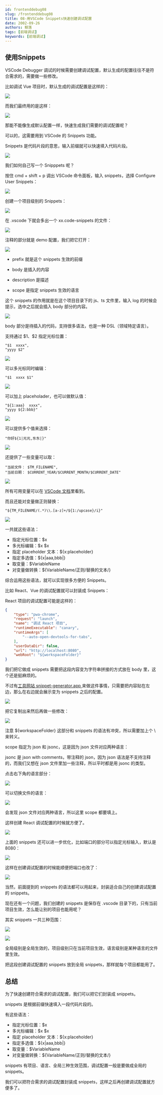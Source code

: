 ```yaml
---
id: frontenddebug08
slug: /frontenddebug08
title: 08-用VSCode Snippets快速创建调试配置
date: 2002-09-26
authors: 鲸落
tags: [前端调试]
keywords: [前端调试]
---
```


## 使用Snippets

VSCode Debugger 调试的时候需要创建调试配置，默认生成的配置往往不是符合需求的，需要做一些修改。

比如调试 Vue 项目时，默认生成的调试配置是这样的：

![](08-用VSCodeSnippets快速创建调试配置.assets/c5e1b0b22b3b4b939569f4c39d9b2e60tplv-k3u1fbpfcp-watermark.gif)

而我们最终用的是这样：

![](08-用VSCodeSnippets快速创建调试配置.assets/07b9c5fd102945378ca19a0052b56a4ftplv-k3u1fbpfcp-watermark.png)

那能不能像生成默认配置一样，快速生成我们需要的调试配置呢？

可以的，这需要用到 VSCode 的 Snippets 功能。

Snippets 是代码片段的意思，输入前缀就可以快速填入代码片段。

![](08-用VSCodeSnippets快速创建调试配置.assets/dc3cf1c32c774820b112f12f23c76c6ftplv-k3u1fbpfcp-watermark.gif)

我们如何自己写一个 Snipppets 呢？

按住 cmd + shift + p 调出 VSCode 命令面板，输入 snippets，选择 Configure User Snippets：

![](08-用VSCodeSnippets快速创建调试配置.assets/bcc32a28b53a4465ba9e3f6ca0bd2624tplv-k3u1fbpfcp-watermark.png)

创建一个项目级别的 Snippets：

![](08-用VSCodeSnippets快速创建调试配置.assets/c0f3581574b848408e24391b57bf24c6tplv-k3u1fbpfcp-watermark.gif)

在 .vscode 下就会多出一个 xx.code-snippets 的文件：

![](08-用VSCodeSnippets快速创建调试配置.assets/f843eef9b3064bfc85615a9ff9d43443tplv-k3u1fbpfcp-watermark.png)

注释的部分就是 demo 配置，我们把它打开：

![](08-用VSCodeSnippets快速创建调试配置.assets/042e7e7665d64053810499e8feb8dd3ctplv-k3u1fbpfcp-watermark.png)

- prefix 就是这个 snippets 生效的前缀

- body 是插入的内容

- description 是描述

- scope 是指定 snippets 生效的语言

这个 snippets 的作用就是在这个项目目录下的 js、ts 文件里，输入 log 的时候会提示，选中之后就会插入 body 部分的内容。

![](08-用VSCodeSnippets快速创建调试配置.assets/f7ec854f921a4953a56cd20991c83956tplv-k3u1fbpfcp-watermark.gif)

body 部分是待插入的代码，支持很多语法，也是一种 DSL（领域特定语言）。

支持通过 \$1、\$2 指定光标位置：

```
"$1  xxxx",
"yyyy $2"
```

![](08-用VSCodeSnippets快速创建调试配置.assets/73dee9d5da2c46859573c1f0b62aaf22tplv-k3u1fbpfcp-watermark.gif)

可以多光标同时编辑：

```
"$1  xxxx $1"
```

![](08-用VSCodeSnippets快速创建调试配置.assets/ed35db4d59004fa1ad3208986f766792tplv-k3u1fbpfcp-watermark.gif)

可以加上 placeholader，也可以做默认值：

```
"${1:aaa}  xxxx",
"yyyy ${2:bbb}"
```

![](08-用VSCodeSnippets快速创建调试配置.assets/11362e30db9344b296fada45e96420e6tplv-k3u1fbpfcp-watermark.gif)

可以提供多个值来选择：

```
"你好${1|光光,东东|}"
```

![](08-用VSCodeSnippets快速创建调试配置.assets/8f7d79702ab94eaa9ac2fced34890b34tplv-k3u1fbpfcp-watermark.gif)

还提供了一些变量可以取：

```
"当前文件： $TM_FILENAME",
"当前日期： $CURRENT_YEAR/$CURRENT_MONTH/$CURRENT_DATE"
```

![](08-用VSCodeSnippets快速创建调试配置.assets/9e6f26da95114b66a1eb96347ccf4ab6tplv-k3u1fbpfcp-watermark.gif)

所有可用变量可以在 [VSCode 文档](https://code.visualstudio.com/docs/editor/userdefinedsnippets#_variables)里看到。

而且还能对变量做正则替换：

```
"${TM_FILENAME/(.*)\\.[a-z]+/${1:/upcase}/i}"
```

![](08-用VSCodeSnippets快速创建调试配置.assets/a05e4333aeda48829cc791377217049btplv-k3u1fbpfcp-watermark.gif)

一共就这些语法：

- 指定光标位置：\$x 
- 多光标编辑：\$x \$x 
- 指定 placeholder 文本：\${x:placeholder} 
- 指定多选值：\${x|aaa,bbb|} 
- 取变量：$VariableName 
- 对变量做转换：${VariableName/正则/替换的文本/}

综合运用这些语法，就可以实现很多方便的 Snippets。

比如 React、Vue 的调试配置就可以封装成 Snippets：

React 项目的调试配置可能是这样的：

```json
{
    "type": "pwa-chrome",
    "request": "launch",
    "name": "调试 React 项目",
    "runtimeExecutable": "canary",
    "runtimeArgs": [
        "--auto-open-devtools-for-tabs",
    ],
    "userDataDir": false,
    "url": "http://localhost:8080",
    "webRoot": "${workspaceFolder}"
}
```

我们把它做成 snippets 需要把这段内容变为字符串拼接的方式放在 body 里，这个还是挺麻烦的。

不过有[工具网站 snippet-generator.app ](https://snippet-generator.app/)来做这件事情，只需要把内容贴在左边，那么在右边就会展示变为 snippets 之后的配置。

![](08-用VSCodeSnippets快速创建调试配置.assets/29519009346443d1a50842e3b413e1e8tplv-k3u1fbpfcp-watermark.png)

把它复制出来然后再做一些修改：

![](08-用VSCodeSnippets快速创建调试配置.assets/8e58931dabae40398074883fce9547a9tplv-k3u1fbpfcp-watermark.png)

注意 ${workspaceFolder} 这部分和 snippets 的语法有冲突，所以需要加上个 \\ 来转义。

scope 指定为 json 和 jsonc，这是因为 json 文件对应两种语言：

jsonc 是 json with comments，带注释的 json，因为 json 语法是不支持注释的，而我们又想在 json 文件里加一些注释，所以平时都是用 jsonc 的类型。

点击右下角的语言部分：

![](08-用VSCodeSnippets快速创建调试配置.assets/fb30084074224ea2958559368125677dtplv-k3u1fbpfcp-watermark.png)

可以切换文件的语言：

![](08-用VSCodeSnippets快速创建调试配置.assets/d9c31435450f49f390762091c90fb688tplv-k3u1fbpfcp-watermark.gif)

会发现 json 文件对应两种语言，所以这里 scope 都要填上。

这样创建 React 调试配置的时候就方便了。

![](08-用VSCodeSnippets快速创建调试配置.assets/12ed5de19d3240e0ba9af782c6462db2tplv-k3u1fbpfcp-watermark.gif)

上面的 snippets 还可以进一步优化，比如端口的部分可以指定光标输入，默认是 8080：

![](08-用VSCodeSnippets快速创建调试配置.assets/b1fe972dc8594ce8b241b67e3e4e99d8tplv-k3u1fbpfcp-watermark.png)

这样在创建调试配置的时候能顺便把端口也改了：

![](08-用VSCodeSnippets快速创建调试配置.assets/46655d54da5e4865bbfc5b2355fcac0btplv-k3u1fbpfcp-watermark.gif)

当然，前面提到的 snippets 的语法都可以用起来，封装适合自己的创建调试配置的 snippets。

现在还有一个问题，我们创建的 snippets 是保存在 .vscode 目录下的，只有当前项目生效，怎么能让别的项目也能用呢？

其实 snippets 一共三种范围：

![](08-用VSCodeSnippets快速创建调试配置.assets/ebbf118868d24d06b9766f9b1e459d80tplv-k3u1fbpfcp-watermark.png)

![](08-用VSCodeSnippets快速创建调试配置.assets/c2705b9316eb4ef2a683b5327f989864tplv-k3u1fbpfcp-watermark.png)

全局级别是全局生效的，项目级别只在当前项目生效，语言级别是某种语言的文件里生效。

把这段创建调试配置的 snippets 放到全局 snippets，那样就每个项目都能用了。



## 总结

为了快速创建符合需求的调试配置，我们可以把它们封装成 snippets。

snippets 是根据前缀快速填入一段代码片段的。

有这些语法：

- 指定光标位置：\$x 
- 多光标编辑：\$x \$x 
- 指定 placeholder 文本：\${x:placeholder} 
- 指定多选值：\${x|aaa,bbb|} 
- 取变量：$VariableName 
- 对变量做转换：${VariableName/正则/替换的文本/}

snippets 有项目、语言、全局三种生效范围，调试配置一般是要做成全局的 snippets。

我们可以把符合需求的调试配置封装成 snippets，这样之后再创建调试配置就方便多了。